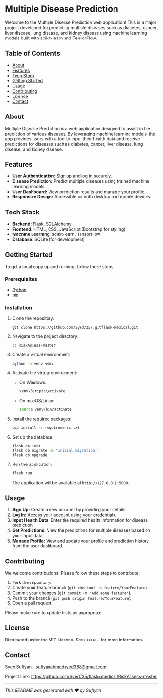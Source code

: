 # Multiple Disease Prediction

Welcome to the Multiple Disease Prediction web application! This is a major project developed for predicting multiple diseases such as diabetes, cancer, liver disease, lung disease, and kidney disease using machine learning models built with scikit-learn and TensorFlow.

## Table of Contents

- [About](#about)
- [Features](#features)
- [Tech Stack](#tech-stack)
- [Getting Started](#getting-started)
- [Usage](#usage)
- [Contributing](#contributing)
- [License](#license)
- [Contact](#contact)

## About

Multiple Disease Prediction is a web application designed to assist in the prediction of various diseases. By leveraging machine learning models, the app provides users with a tool to input their health data and receive predictions for diseases such as diabetes, cancer, liver disease, lung disease, and kidney disease.

## Features

- **User Authentication:** Sign up and log in securely.
- **Disease Prediction:** Predict multiple diseases using trained machine learning models.
- **User Dashboard:** View prediction results and manage your profile.
- **Responsive Design:** Accessible on both desktop and mobile devices.

## Tech Stack

- **Backend:** Flask, SQLAlchemy
- **Frontend:** HTML, CSS, JavaScript (Bootstrap for styling)
- **Machine Learning:** scikit-learn, TensorFlow
- **Database:** SQLite (for development)

## Getting Started

To get a local copy up and running, follow these steps:

### Prerequisites

- [Python](https://www.python.org/downloads/)
- [pip](https://pip.pypa.io/en/stable/installation/)

### Installation

1. Clone the repository:
    ```sh
    git clone https://github.com/Syed735/.gitflask-medical.git
    ```

2. Navigate to the project directory:
    ```sh
    cd RiskAssess-master
    ```

3. Create a virtual environment:
    ```sh
    python -m venv venv
    ```

4. Activate the virtual environment:
    - On Windows:
      ```sh
      venv\Scripts\activate
      ```
    - On macOS/Linux:
      ```sh
      source venv/bin/activate
      ```

5. Install the required packages:
    ```sh
    pip install -r requirements.txt
    ```

6. Set up the database:
    ```sh
    flask db init
    flask db migrate -m "Initial migration."
    flask db upgrade
    ```

7. Run the application:
    ```sh
    flask run
    ```

    The application will be available at `http://127.0.0.1:5000`.

## Usage

1. **Sign Up:** Create a new account by providing your details.
2. **Log In:** Access your account using your credentials.
3. **Input Health Data:** Enter the required health information for disease prediction.
4. **Get Predictions:** View the predictions for multiple diseases based on your input data.
5. **Manage Profile:** View and update your profile and prediction history from the user dashboard.

## Contributing

We welcome contributions! Please follow these steps to contribute:

1. Fork the repository.
2. Create your feature branch (`git checkout -b feature/YourFeature`).
3. Commit your changes (`git commit -m 'Add some feature'`).
4. Push to the branch (`git push origin feature/YourFeature`).
5. Open a pull request.

Please make sure to update tests as appropriate.

## License

Distributed under the MIT License. See `LICENSE` for more information.

## Contact
Syed Sufiyan - sufiyanahmedsyed388@gmail.com

Project Link: https://github.com/Syed735/flask=medical/RiskAssess-master

---

*This README was generated with ❤️ by Sufiyan*

